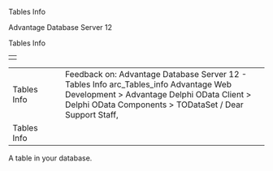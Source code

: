 Tables Info




Advantage Database Server 12  

Tables Info

|  |
| --- |
|  |

|  |  |  |  |  |
| --- | --- | --- | --- | --- |
| Tables Info |  |  | Feedback on: Advantage Database Server 12 - Tables Info arc\_Tables\_info Advantage Web Development > Advantage Delphi OData Client > Delphi OData Components > TODataSet / Dear Support Staff, |  |
| Tables Info |  |  |  |  |

A table in your database.